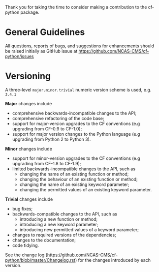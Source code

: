 Thank you for taking the time to consider making a contribution to the
cf-python package.

# General Guidelines

All questions, reports of bugs, and suggestions for enhancements
should be raised initially as GitHub issue at
https://github.com/NCAS-CMS/cf-python/issues

# Versioning

A three-level ``major.minor.trivial`` numeric version scheme is used,
e.g. ``3.4.1``

**Major** changes include
  * comprehensive backwards-incompatible changes to the API;
  * comprehensive refactoring of the code base;
  * support for major-version upgrades to the CF conventions (e.g
    upgrading from CF-0.9 to CF-1.0);
  * support for major version changes to the Python language (e.g
    upgrading from Python 2 to Python 3).

**Minor** changes include
  * support for minor-version upgrades to the CF conventions (e.g
    upgrading from CF-1.8 to CF-1.9);
  * limited backwards-incompatible changes to the API, such as
    - changing the name of an existing function or method;
    - changing the behaviour of an existing function or method;
    - changing the name of an existing keyword parameter;
    - changing the permitted values of an existing keyword parameter.

**Trivial** changes include
  * bug fixes;
  * backwards-compatible changes to the API, such as
    - introducing a new function or method;
    - introducing a new keyword parameter;
    - introducing new permitted values of a keyword parameter;
  * changes to required versions of the dependencies;
  * changes to the documentation;
  * code tidying.

See the change log
(https://github.com/NCAS-CMS/cf-python/blob/master/Changelog.rst)
for the changes introduced by  each version.
